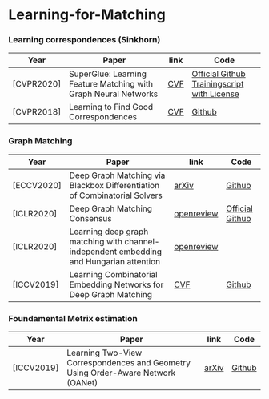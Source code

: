 # Learning-for-Matching

### Learning correspondences (Sinkhorn)

| Year | Paper | link | Code |
| --- | --- | --- | --- |
| [CVPR2020] | SuperGlue: Learning Feature Matching with Graph Neural Networks |[CVF](https://openaccess.thecvf.com/content_CVPR_2020/papers/Sarlin_SuperGlue_Learning_Feature_Matching_With_Graph_Neural_Networks_CVPR_2020_paper.pdf)|[Official Github](https://github.com/magicleap/SuperGluePretrainedNetwork) [Trainingscript with License](https://github.com/HeatherJiaZG/SuperGlue-pytorch)|
| [CVPR2018] | Learning to Find Good Correspondences |  [CVF](https://openaccess.thecvf.com/content_cvpr_2018/papers/Yi_Learning_to_Find_CVPR_2018_paper.pdf)  |  [Github](https://github.com/vcg-uvic/learned-correspondence-release) |

### Graph Matching

| Year | Paper | link | Code |
| --- | --- | --- | --- |
| [ECCV2020] | Deep Graph Matching via Blackbox Differentiation of Combinatorial Solvers | [arXiv](https://arxiv.org/pdf/2003.11657.pdf) |[Github](https://github.com/martius-lab/blackbox-deep-graph-matching)|
| [ICLR2020] | Deep Graph Matching Consensus |[openreview](https://openreview.net/pdf?id=HyeJf1HKvS)|[Official Github](https://github.com/rusty1s/deep-graph-matching-consensus)  |
| [ICLR2020] | Learning deep graph matching with channel-independent embedding and Hungarian attention  |[openreview](https://openreview.net/forum?id=rJgBd2NYPH)|  |
| [ICCV2019] | Learning Combinatorial Embedding Networks for Deep Graph Matching | [CVF](https://openaccess.thecvf.com/content_ICCV_2019/papers/Wang_Learning_Combinatorial_Embedding_Networks_for_Deep_Graph_Matching_ICCV_2019_paper.pdf)  |  [Github](https://github.com/Thinklab-SJTU/PCA-GM) |

### Foundamental Metrix estimation
| Year | Paper | link | Code |
| --- | --- | --- | --- |
| [ICCV2019] | Learning Two-View Correspondences and Geometry Using Order-Aware Network (OANet) | [arXiv](https://arxiv.org/pdf/1908.04964.pdf) |[Github](https://github.com/zjhthu/OANet)|
